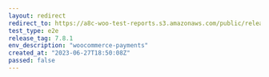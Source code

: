 ```yaml
---
layout: redirect
redirect_to: https://a8c-woo-test-reports.s3.amazonaws.com/public/release/7.8.1/woocommerce-payments/e2e/index.html
test_type: e2e
release_tag: 7.8.1
env_description: "woocommerce-payments"
created_at: "2023-06-27T18:50:08Z"
passed: false
---
```

